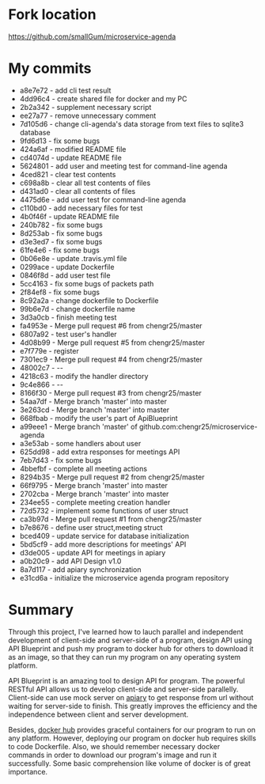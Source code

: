 # Fork location

https://github.com/smallGum/microservice-agenda

# My commits

+ a8e7e72 - add cli test result
+ 4dd96c4 - create shared file for docker and my PC
+ 2b2a342 - supplement necessary script
+ ee27a77 - remove unnecessary comment
+ 7d105d6 - change cli-agenda's data storage from text files to sqlite3 database
+ 9fd6d13 - fix some bugs
+ 424a6af - modified README file
+ cd4074d - update README file
+ 5624801 - add user and meeting test for command-line agenda
+ 4ced821 - clear test contents
+ c698a8b - clear all test contents of files
+ d431ad0 - clear all contents of files
+ 4475d6e - add user test for command-line agenda
+ c110bd0 - add necessary files for test
+ 4b0f46f - update README file
+ 240b782 - fix some bugs
+ 8d253ab - fix some bugs
+ d3e3ed7 - fix some bugs
+ 61fe4e6 - fix some bugs
+ 0b06e8e - update .travis.yml file
+ 0299ace - update Dockerfile
+ 0846f8d - add user test file
+ 5cc4163 - fix some bugs of packets path
+ 2f84ef8 - fix some bugs
+ 8c92a2a - change dockerfile to Dockerfile
+ 99b6e7d - change dockerfile name
+ 3d3a0cb - finish meeting test
+ fa4953e - Merge pull request #6 from chengr25/master
+ 6807a92 - test user's handler
+ 4d08b99 - Merge pull request #5 from chengr25/master
+ e7f779e - register
+ 7301ec9 - Merge pull request #4 from chengr25/master
+ 48002c7 - --
+ 4218c63 - modify the handler directory
+ 9c4e866 - --
+ 8166f30 - Merge pull request #3 from chengr25/master
+ 54aa7df - Merge branch 'master' into master
+ 3e263cd - Merge branch 'master' into master
+ 668fbab - modify the user's part of ApiBlueprint
+ a99eee1 - Merge branch 'master' of github.com:chengr25/microservice-agenda
+ a3e53ab - some handlers about user
+ 625dd98 - add extra responses for meetings API
+ 7eb7d43 - fix some bugs
+ 4bbefbf - complete all meeting actions
+ 8294b35 - Merge pull request #2 from chengr25/master
+ 66f9795 - Merge branch 'master' into master
+ 2702cba - Merge branch 'master' into master
+ 234ee55 - complete meeting creation handler
+ 72d5732 - implement some functions of user struct
+ ca3b97d - Merge pull request #1 from chengr25/master
+ b7e8676 - define user struct,meeting struct
+ bced409 - update service for database initialization
+ 5bd5cf9 - add more descriptions for meetings' API
+ d3de005 - update API for meetings in apiary
+ a0b20c9 - add API Design v1.0
+ 8a7d117 - add apiary synchronization
+ e31cd6a - initialize the microservice agenda program repository

# Summary

Through this project, I've learned how to lauch parallel and independent development of client-side and server-side of a program, design API using API Blueprint and push my program to docker hub for others to download it as an image, so that they can run my program on any operating system platform.

API Blueprint is an amazing tool to design API for program. The powerful RESTful API allows us to develop client-side and server-side parallelly. Client-side can use mock server on [apiary](https://apiary.io/) to get response from url without waiting for server-side to finish. This greatly improves the efficiency and the independence between client and server development.

Besides, [docker hub](https://hub.docker.com/) provides graceful containers for our program to run on any platform. However, deploying our program on docker hub requires skills to code Dockerfile. Also, we should remember necessary docker commands in order to download our program's image and run it successfully. Some basic comprehension like volume of docker is of great importance.